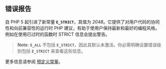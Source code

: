 错误报告
--------

自 PHP 5 起引进了新常量 **`E_STRICT`**，其值为
*2048*。它提供了对用户代码的协同性和向前兼容性的运行时 PHP
建议，有助于使用户保持最新和最好的编程风格。例如在使用已过时的函数时
STRICT 信息会提出警告。

> **Note**: <span class="simpara"> **`E_ALL`** 不包括
> **`E_STRICT`**，因此其默认未激活。你必需明确设置错误级别包括
> **`E_STRICT`** 来查看这些信息。 </span>

更多信息请参阅
<a href="/errorfunc/constants.html" class="link">预定义常量</a>。
